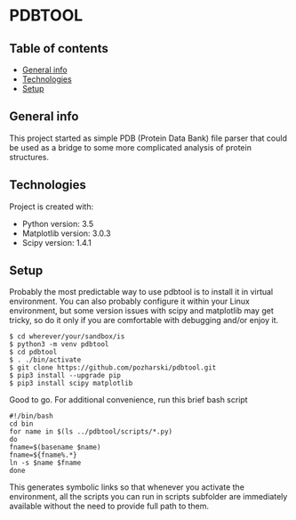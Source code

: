 # PDBTOOL

## Table of contents
* [General info](#general-info)
* [Technologies](#technologies)
* [Setup](#setup)

## General info
This project started as simple PDB (Protein Data Bank) file parser that could be used as a bridge to some more complicated analysis of protein structures.
	
## Technologies
Project is created with:
* Python version: 3.5
* Matplotlib version: 3.0.3
* Scipy version: 1.4.1
	
## Setup
Probably the most predictable way to use pdbtool is to install it in virtual environment.  You can also probably configure it within your Linux environment, but some version issues with scipy and matplotlib may get tricky, so do it only if you are comfortable with debugging and/or enjoy it.  

```
$ cd wherever/your/sandbox/is
$ python3 -m venv pdbtool
$ cd pdbtool
$ . ./bin/activate
$ git clone https://github.com/pozharski/pdbtool.git
$ pip3 install --upgrade pip
$ pip3 install scipy matplotlib
```
Good to go.  For additional convenience, run this brief bash script

```
#!/bin/bash
cd bin
for name in $(ls ../pdbtool/scripts/*.py)
do 
fname=$(basename $name)
fname=${fname%.*}
ln -s $name $fname
done
```
This generates symbolic links so that whenever you activate the environment, all the scripts you can run in scripts subfolder are immediately available without the need to provide full path to them. 
